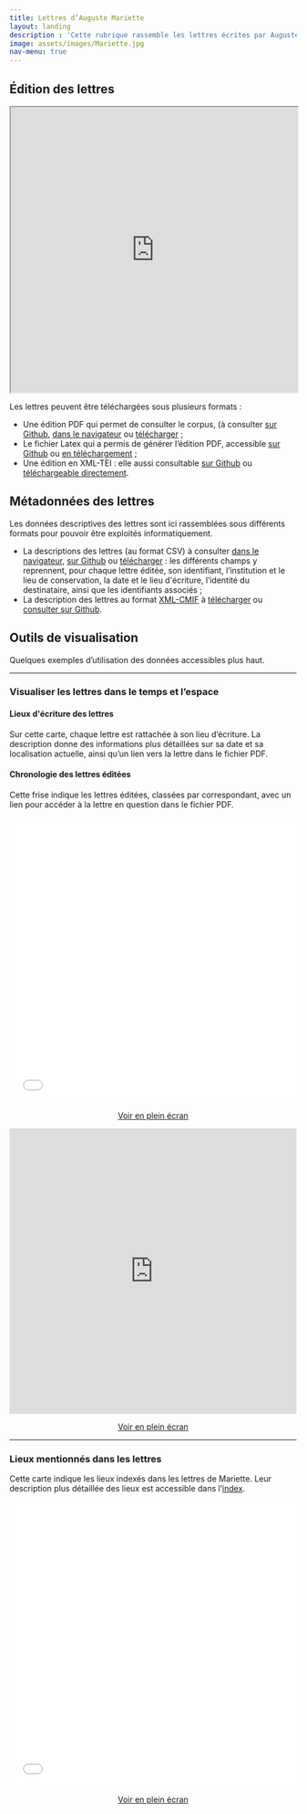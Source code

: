 ```yaml
---
title: Lettres d’Auguste Mariette
layout: landing
description : 'Cette rubrique rassemble les lettres écrites par Auguste Mariette, consultables et téléchargeables aux formats PDF et XML. Elle donne également accès aux métadonnées de ces documents et à des outils de visualisation autour de ce corpus.'
image: assets/images/Mariette.jpg
nav-menu: true
---
```

<!-- Main -->
<div id="main" class="alt">

<!-- One -->
<section id="one">
	<div class="inner">

<!-- Content -->
<h2>Édition des lettres</h2>

<iframe src="https://ThLebee.github.io/CoEg_test_forty/doc/CoEg_Mariette.pdf" width="100%" height="500px"></iframe>

<p>Les lettres peuvent être téléchargées sous plusieurs formats&nbsp;:
<ul>
	<li>Une édition PDF qui permet de consulter le corpus, (à consulter <a href="https://github.com/ThLebee/CoEg_test_forty/blob/gh-pages/doc/CoEg_Mariette.pdf">sur Github</a>, <a href="https://raw.githubusercontent.com/ThLebee/CoEg_test_forty/gh-pages/doc/CoEg_Mariette.pdf">dans le navigateur</a> ou <a href="{{site.baseurl}}/doc/CoEg_Mariette.pdf" download>télécharger</a>&nbsp;;</li>
	<li>Le fichier Latex qui a permis de générer l’édition PDF, accessible <a href="https://github.com/ThLebee/CoEg_test_forty/blob/gh-pages/doc/CoEg_Mariette.tex">sur Github</a> ou <a href="{{site.baseurl}}/doc/CoEg_Mariette.tex" download>en téléchargement</a>&nbsp;;</li>
	<li>Une édition en XML-TEI&nbsp;: elle aussi consultable <a href="https://github.com/ThLebee/CoEg_test_forty/blob/gh-pages/doc/CoEg_Mariette.xml">sur Github</a> ou <a href="{{site.baseurl}}/doc/CoEg_Mariette.xml" download>téléchargeable directement</a>.</li></ul></p>

<section>
	<h2>Métadonnées des lettres</h2>
	<p>Les données descriptives des lettres sont ici rassemblées sous différents formats pour pouvoir être exploités informatiquement.
	<ul>
		<li>La descriptions des lettres  (au format CSV) à consulter <a href="https://raw.githubusercontent.com/ThLebee/CoEg_test_forty/gh-pages/doc/CoEg_Mariette_letters.tsv">dans le navigateur</a>, <a href="https://github.com/ThLebee/CoEg_test_forty/blob/gh-pages/doc/CoEg_Mariette_letters.tsv">sur Github</a> ou <a href="<a href="{{site.baseurl}}/doc/CoEg_Mariette_letters.tsv download">télécharger</a>&nbsp;: les différents champs y reprennent, pour chaque lettre éditée, son identifiant, l’institution et le lieu de conservation, la date et le lieu d'écriture, l’identité du destinataire, ainsi que les identifiants associés&nbsp;;</li>
		<li>La description des lettres au format <a href="https://correspsearch.net/index.xql?id=participate_cmi-format">XML-CMIF</a> à <a href="{{site.baseurl}}/doc/CoEg_Mariette_CMIF.xml" download>télécharger</a> ou <a href="https://github.com/ThLebee/CoEg/blob/gh-pages/doc/CoEg_Mariette_CMIF.xml">consulter sur Github</a>.</li></ul></p>

</section>
<section>
	<h2>Outils de visualisation</h2>
	<p>Quelques exemples d’utilisation des données accessibles plus haut.</p>
	<div>
		<hr>
		<h3>Visualiser les lettres dans le temps et l’espace</h3>
		<div class="row">
			<div class="6u 12u$(small)">
				<h4>Lieux d'écriture des lettres</h4>
					<p>Sur cette carte, chaque lettre est rattachée à son lieu d’écriture. La description donne des informations plus détaillées sur sa date et sa localisation actuelle, ainsi qu’un lien vers la lettre dans le fichier PDF.</p>
			</div>
			<div class="6u$ 12u$(small)">
				<h4>Chronologie des lettres éditées</h4>
				<p>Cette frise indique les lettres éditées, classées par correspondant, avec un lien pour accéder à la lettre en question dans le fichier PDF.</p></div>
		</div>
		<div class="row">
			<div class="6u 12u$(small)">
				<iframe width="100%" height="500px" frameborder="0" allowfullscreen src="//umap.openstreetmap.fr/fr/map/correspondances-egyptologiques-lieux-decriture_461359?scaleControl=false&miniMap=false&scrollWheelZoom=true&zoomControl=null&allowEdit=false&moreControl=true&searchControl=null&tilelayersControl=null&embedControl=null&datalayersControl=true&onLoadPanel=undefined&captionBar=false#5/37.996/25.884"></iframe>
				<center><p><a href="//umap.openstreetmap.fr/fr/map/correspondances-egyptologiques-lieux-decriture_461359" class="button small">Voir en plein écran</a></p></center>
			</div>
			<div class="6u$ 12u$(small)">
				<iframe width="100%" height="500px" src='https://cdn.knightlab.com/libs/timeline3/latest/embed/index.html?source=1dSLs2GhF5R_Ly6vMcmb1ixwKNxUXUVIr1il8k6omaM8&font=Default&lang=fr&initial_zoom=1&height=500' webkitallowfullscreen mozallowfullscreen allowfullscreen frameborder='0'></iframe>
				<center><p><a href="https://cdn.knightlab.com/libs/timeline3/latest/embed/index.html?source=1dSLs2GhF5R_Ly6vMcmb1ixwKNxUXUVIr1il8k6omaM8&font=Default&lang=fr&initial_zoom=2&height=650" class="button small">Voir en plein écran</a></p></center>
			</div>
		</div>
	</div>
		<hr>
	<h3>Lieux mentionnés dans les lettres</h3>
<p>Cette carte indique les lieux indexés dans les lettres de Mariette. Leur description plus détaillée des lieux est accessible dans l’<a href="{{site.baseurl}}/webpages/data">index</a>.</p>
			<iframe width="100%" height="500px" frameborder="0" allowfullscreen src="//umap.openstreetmap.fr/fr/map/correspondances-egyptologiques-lieux_461360?scaleControl=false&miniMap=false&scrollWheelZoom=true&zoomControl=true&allowEdit=false&moreControl=true&searchControl=null&tilelayersControl=null&embedControl=null&datalayersControl=true&onLoadPanel=undefined&captionBar=false#5/37.996/25.884"></iframe>
			<center><p><a href="//umap.openstreetmap.fr/fr/map/correspondances-egyptologiques-lieux_461360" class="button small">Voir en plein écran</a></p></center>
</section>

